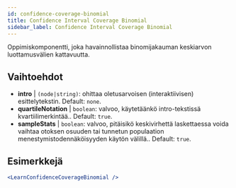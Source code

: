 ```yaml
---
id: confidence-coverage-binomial
title: Confidence Interval Coverage Binomial
sidebar_label: Confidence Interval Coverage Binomial
---
```


Oppimiskomponentti, joka havainnollistaa binomijakauman keskiarvon luottamusvälien kattavuutta.

## Vaihtoehdot

* __intro__ | `(node|string)`: ohittaa oletusarvoisen (interaktiivisen) esittelytekstin. Default: `none`.
* __quartileNotation__ | `boolean`: valvoo, käytetäänkö intro-tekstissä kvartiilimerkintää.. Default: `true`.
* __sampleStats__ | `boolean`: valvoo, pitäisikö keskivirhettä laskettaessa voida vaihtaa otoksen osuuden tai tunnetun populaation menestymistodennäköisyyden käytön välillä.. Default: `true`.


## Esimerkkejä

```jsx live
<LearnConfidenceCoverageBinomial />
```

